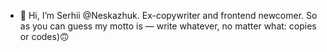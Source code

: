 - 👋 Hi, I’m Serhii @Neskazhuk. Ex-copywriter and frontend newcomer. So as you can guess my motto is — write whatever, no matter what: copies or codes)🙃

